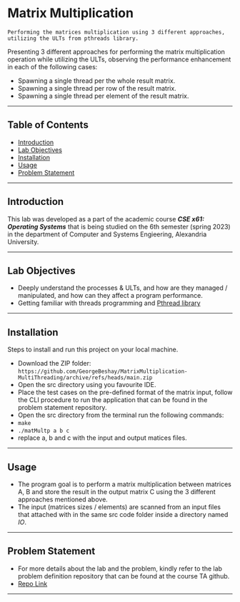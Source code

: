 # Matrix Multiplication
`Performing the matrices multiplication using 3 different approaches, utilizing the ULTs from pthreads library.`

Presenting 3 different approaches for performing the matrix multiplication operation while utilizing the ULTs, observing the performance enhancement in each of the following cases:

* Spawning a single thread per the whole result matrix.
* Spawning a single thread per row of the result matrix.
* Spawning a single thread per element of the result matrix.

---

## Table of Contents

- [Introduction](#introduction)
- [Lab Objectives](#lab-objectives)
- [Installation](#installation)
- [Usage](#usage)
- [Problem Statement](#problem-statement)

---

## Introduction

This lab was developed as a part of the academic course ***CSE x61: Operating Systems*** that is being studied on the 6th semester (spring 2023) in the department of Computer and Systems Engieering, Alexandria University.

---

## Lab Objectives

* Deeply understand the processes & ULTs, and how are they managed / manipulated, and how can they affect a program performance.
* Getting familiar with threads programming and [Pthread library](https://hpc-tutorials.llnl.gov/posix/)

---

## Installation

Steps to install and run this project on your local machine.

* Download the ZIP folder: <br>
`https://github.com/GeorgeBeshay/MatrixMultiplication-MultiThreading/archive/refs/heads/main.zip`
* Open the src directory using you favourite IDE.
* Place the test cases on the pre-defined format of the matrix input, follow the CLI procedure to run the application that can be found in the problem statement repository.
* Open the src directory from the terminal run the following commands:
 * `make`
 * `./matMultp a b c`
 * replace a, b and c with the input and output matices files.

---

## Usage

- The program goal is to perform a matrix multiplication between matrices A, B and store the result in the output matrix C using the 3 different approaches mentioned above.
- The input (matrices sizes / elements) are scanned from an input files that attached with in the same src code folder inside a directory named *IO*.


---

## Problem Statement
- For more details about the lab and the problem, kindly refer to the lab problem definition repository that can be found at the course TA github.
 - [Repo Link](https://github.com/SajedHassan/Operating-Systems/tree/master/Labs/lab2)

---
